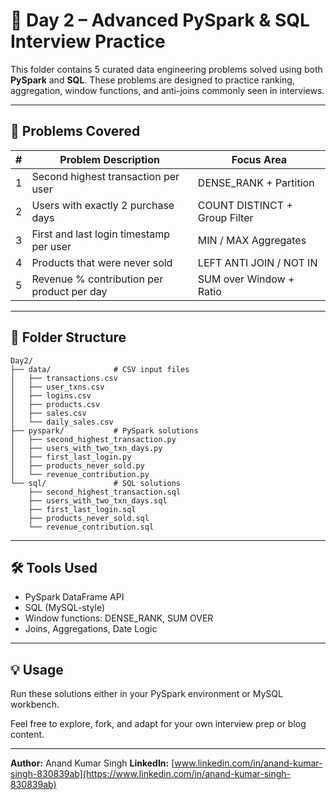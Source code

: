 # 📅 Day 2 – Advanced PySpark & SQL Interview Practice

This folder contains 5 curated data engineering problems solved using both **PySpark** and **SQL**. These problems are designed to practice ranking, aggregation, window functions, and anti-joins commonly seen in interviews.

---

## 🧩 Problems Covered

| # | Problem Description                        | Focus Area                    |
| - | ------------------------------------------ | ----------------------------- |
| 1 | Second highest transaction per user        | DENSE\_RANK + Partition       |
| 2 | Users with exactly 2 purchase days         | COUNT DISTINCT + Group Filter |
| 3 | First and last login timestamp per user    | MIN / MAX Aggregates          |
| 4 | Products that were never sold              | LEFT ANTI JOIN / NOT IN       |
| 5 | Revenue % contribution per product per day | SUM over Window + Ratio       |

---

## 📂 Folder Structure

```
Day2/
├── data/              # CSV input files
│   ├── transactions.csv
│   ├── user_txns.csv
│   ├── logins.csv
│   ├── products.csv
│   ├── sales.csv
│   └── daily_sales.csv
├── pyspark/           # PySpark solutions
│   ├── second_highest_transaction.py
│   ├── users_with_two_txn_days.py
│   ├── first_last_login.py
│   ├── products_never_sold.py
│   └── revenue_contribution.py
└── sql/               # SQL solutions
    ├── second_highest_transaction.sql
    ├── users_with_two_txn_days.sql
    ├── first_last_login.sql
    ├── products_never_sold.sql
    └── revenue_contribution.sql
```

---

## 🛠 Tools Used

* PySpark DataFrame API
* SQL (MySQL-style)
* Window functions: DENSE\_RANK, SUM OVER
* Joins, Aggregations, Date Logic

---

## 💡 Usage

Run these solutions either in your PySpark environment or MySQL workbench.

Feel free to explore, fork, and adapt for your own interview prep or blog content.

---

**Author:** Anand Kumar Singh
**LinkedIn:** [www.linkedin.com/in/anand-kumar-singh-830839ab](https://www.linkedin.com/in/anand-kumar-singh-830839ab)
